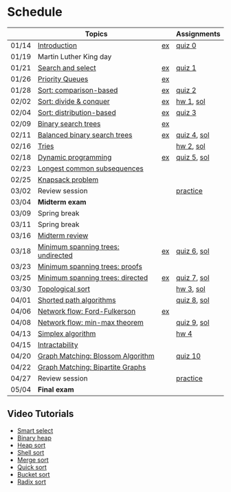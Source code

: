 # Schedule

|| Topics | | Assignments |
|:---:|---|---|---|
|01/14| [Introduction](http://mathcs.emory.edu/~choi/courses/cs323/slides/introduction.pdf) | [ex](Getting-Started) | [quiz 0](Getting-Started#quiz) |
|01/19| Martin Luther King day | | |
|01/21| [Search and select](http://mathcs.emory.edu/~choi/courses/cs323/slides/search_and_select.pdf) | [ex](Search-and-Select) | [quiz 1](Search-and-Select#quiz) |
|01/26| [Priority Queues](http://mathcs.emory.edu/~choi/courses/cs323/slides/priority_queues.pdf) | [ex](Priority-Queues) | |
|01/28| [Sort: comparison-based](http://mathcs.emory.edu/~choi/courses/cs323/slides/comparison_based_sort.pdf) | [ex](Comparison-based-Sort) | [quiz 2](Comparison-based-Sort#quiz) |
|02/02| [Sort: divide & conquer](http://mathcs.emory.edu/~choi/courses/cs323/slides/divide_and_conquer_sort.pdf) | [ex](Comparison-based-Sort) | [hw 1](Homework-1), [sol](http://mathcs.emory.edu/~choi/courses/cs323/assignments/hw1.pdf) |
|02/04| [Sort: distribution-based](http://mathcs.emory.edu/~choi/courses/cs323/slides/distribution_based_sort.pdf) | [ex](Distribution-based-Sort) | [quiz 3](Distribution-based-Sort#quiz) |
|02/09| [Binary search trees](http://mathcs.emory.edu/~choi/courses/cs323/slides/binary_search_trees.pdf) | [ex](Binary-Search-Trees) | |
|02/11| [Balanced binary search trees](http://mathcs.emory.edu/~choi/courses/cs323/slides/balanced_binary_search_trees.pdf) | [ex](Balanced-Binary-Search-Trees) | [quiz 4](Balanced-Binary-Search-Trees#quiz), [sol](http://mathcs.emory.edu/~choi/courses/cs323/assignments/quiz4.pdf) | 
|02/16| [Tries](http://mathcs.emory.edu/~choi/courses/cs323/slides/trie.pdf) | | [hw 2](Homework-2), [sol](http://mathcs.emory.edu/~choi/courses/cs323/assignments/hw2.pdf) |
|02/18| [Dynamic programming](http://mathcs.emory.edu/~choi/courses/cs323/slides/dynamic_programming.pdf) | [ex](Dynamic-Programming)  | [quiz 5](Dynamic-Programming#quiz), [sol](http://mathcs.emory.edu/~choi/courses/cs323/assignments/quiz5.pdf) | 
|02/23| [Longest common subsequences](http://mathcs.emory.edu/~choi/courses/cs323/slides/longest_common_subsequences.pdf) | | | 
|02/25| [Knapsack problem]() | ||
|03/02| Review session | | [practice](http://mathcs.emory.edu/~choi/courses/cs323/exams/midterm-14f.pdf) |
|03/04| **Midterm exam** | ||
|03/09| Spring break | | |
|03/11| Spring break | | |
|03/16| [Midterm review](http://mathcs.emory.edu/~choi/courses/cs323/exams/midterm-15s-sol.pdf) | ||
|03/18| [Minimum spanning trees: undirected](http://mathcs.emory.edu/~choi/courses/cs323/slides/minimum_spanning_tree_undirected.pdf) | [ex](Minimum-Spanning-Trees)  | [quiz 6](Minimum-Spanning-Trees#quiz-6), [sol](http://mathcs.emory.edu/~choi/courses/cs323/assignments/quiz6.pdf) |
|03/23| [Minimum spanning trees: proofs](http://mathcs.emory.edu/~choi/courses/cs323/slides/minimum_spanning_tree_undirected.pdf) | | |
|03/25| [Minimum spanning trees: directed](http://mathcs.emory.edu/~choi/courses/cs323/slides/minimum_spanning_tree_directed.pdf) | [ex](Minimum-Spanning-Trees) | [quiz 7](Minimum-Spanning-Trees#quiz-7), [sol](http://mathcs.emory.edu/~choi/courses/cs323/assignments/quiz7.pdf) |
|03/30| [Topological sort](http://mathcs.emory.edu/~choi/courses/cs323/slides/topological_sort.pdf) | | [hw 3](Homework-3), [sol](http://mathcs.emory.edu/~choi/courses/cs323/assignments/hw3.pdf) |
|04/01| [Shorted path algorithms](http://mathcs.emory.edu/~choi/courses/cs323/slides/shortest_path.pdf) |  | [quiz 8](Shortest-Path#quiz), [sol](https://www.dropbox.com/s/juotss48419zbon/CS323_Quiz%208%20Report.pdf?dl=0) |
|04/06| [Network flow: Ford-Fulkerson](http://mathcs.emory.edu/~choi/courses/cs323/slides/network_flow.pdf) | [ex](Network-Flow) |  |
|04/08| [Network flow: min-max theorem](http://mathcs.emory.edu/~choi/courses/cs323/slides/network_flow.pdf) | |[quiz 9](Network-Flow), [sol](https://www.dropbox.com/s/f6p5mhwbfxcr8ns/CS323_Quiz%209%20Report.pdf?dl=0)|
|04/13| [Simplex algorithm](http://mathcs.emory.edu/~choi/courses/cs323/slides/simplex_algorithm.pdf) | | [hw 4](Homewokrk-4) |
|04/15| [Intractability](http://mathcs.emory.edu/~choi/courses/cs323/slides/intractability.pdf) | |  |
|04/20| [Graph Matching: Blossom Algorithm](http://mathcs.emory.edu/~choi/courses/cs323/slides/graph_matching.pdf) | | [quiz 10](Graph-Matching#quiz) |
|04/22| [Graph Matching: Bipartite Graphs](http://mathcs.emory.edu/~choi/courses/cs323/slides/graph_matching.pdf)  | ||
|04/27| Review session | | [practice](http://mathcs.emory.edu/~choi/courses/cs323/exams/final-14f.pdf) |
|05/04| **Final exam** | ||

## Video Tutorials ##

* [Smart select](https://www.youtube.com/watch?v=rCGP0wy0Z8k&list=PLeWSh_kT5fhSN9A0cMJujOWjw0E_Ww2Ws&index=1)
* [Binary heap](https://www.youtube.com/watch?v=PwhWhPco8rM&list=PLeWSh_kT5fhSN9A0cMJujOWjw0E_Ww2Ws&index=2)
* [Heap sort](https://www.youtube.com/watch?v=Lsyxu7nHp5Q&list=PLeWSh_kT5fhSN9A0cMJujOWjw0E_Ww2Ws&index=3)
* [Shell sort](https://www.youtube.com/watch?v=j818Yud-ruc&list=PLeWSh_kT5fhSN9A0cMJujOWjw0E_Ww2Ws&index=4)
* [Merge sort](https://www.youtube.com/watch?v=hhznLHghePM&list=PLeWSh_kT5fhSN9A0cMJujOWjw0E_Ww2Ws&index=5)
* [Quick sort](https://www.youtube.com/watch?v=d04LGwrmHmA&list=PLeWSh_kT5fhSN9A0cMJujOWjw0E_Ww2Ws&index=6)
* [Bucket sort](https://www.youtube.com/watch?v=NvZG0dZ60RQ&list=PLeWSh_kT5fhSN9A0cMJujOWjw0E_Ww2Ws&index=7)
* [Radix sort](https://www.youtube.com/watch?v=GUHGMtNo6RQ&list=PLeWSh_kT5fhSN9A0cMJujOWjw0E_Ww2Ws&index=8)